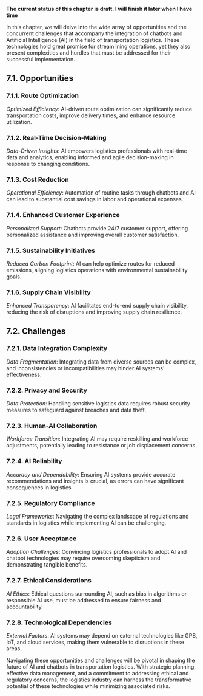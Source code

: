 **The current status of this chapter is draft. I will finish it later when I have time**

In this chapter, we will delve into the wide array of opportunities and the concurrent challenges that accompany the integration of chatbots and Artificial Intelligence (AI) in the field of transportation logistics. These technologies hold great promise for streamlining operations, yet they also present complexities and hurdles that must be addressed for their successful implementation.

7.1. **Opportunities**
----------------------

### 7.1.1. **Route Optimization**

*Optimized Efficiency*: AI-driven route optimization can significantly reduce transportation costs, improve delivery times, and enhance resource utilization.

### 7.1.2. **Real-Time Decision-Making**

*Data-Driven Insights*: AI empowers logistics professionals with real-time data and analytics, enabling informed and agile decision-making in response to changing conditions.

### 7.1.3. **Cost Reduction**

*Operational Efficiency*: Automation of routine tasks through chatbots and AI can lead to substantial cost savings in labor and operational expenses.

### 7.1.4. **Enhanced Customer Experience**

*Personalized Support*: Chatbots provide 24/7 customer support, offering personalized assistance and improving overall customer satisfaction.

### 7.1.5. **Sustainability Initiatives**

*Reduced Carbon Footprint*: AI can help optimize routes for reduced emissions, aligning logistics operations with environmental sustainability goals.

### 7.1.6. **Supply Chain Visibility**

*Enhanced Transparency*: AI facilitates end-to-end supply chain visibility, reducing the risk of disruptions and improving supply chain resilience.

7.2. **Challenges**
-------------------

### 7.2.1. **Data Integration Complexity**

*Data Fragmentation*: Integrating data from diverse sources can be complex, and inconsistencies or incompatibilities may hinder AI systems' effectiveness.

### 7.2.2. **Privacy and Security**

*Data Protection*: Handling sensitive logistics data requires robust security measures to safeguard against breaches and data theft.

### 7.2.3. **Human-AI Collaboration**

*Workforce Transition*: Integrating AI may require reskilling and workforce adjustments, potentially leading to resistance or job displacement concerns.

### 7.2.4. **AI Reliability**

*Accuracy and Dependability*: Ensuring AI systems provide accurate recommendations and insights is crucial, as errors can have significant consequences in logistics.

### 7.2.5. **Regulatory Compliance**

*Legal Frameworks*: Navigating the complex landscape of regulations and standards in logistics while implementing AI can be challenging.

### 7.2.6. **User Acceptance**

*Adoption Challenges*: Convincing logistics professionals to adopt AI and chatbot technologies may require overcoming skepticism and demonstrating tangible benefits.

### 7.2.7. **Ethical Considerations**

*AI Ethics*: Ethical questions surrounding AI, such as bias in algorithms or responsible AI use, must be addressed to ensure fairness and accountability.

### 7.2.8. **Technological Dependencies**

*External Factors*: AI systems may depend on external technologies like GPS, IoT, and cloud services, making them vulnerable to disruptions in these areas.

Navigating these opportunities and challenges will be pivotal in shaping the future of AI and chatbots in transportation logistics. With strategic planning, effective data management, and a commitment to addressing ethical and regulatory concerns, the logistics industry can harness the transformative potential of these technologies while minimizing associated risks.
